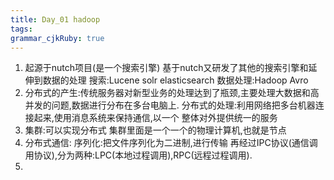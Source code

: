 ```yaml
---
title: Day_01 hadoop
tags: 
grammar_cjkRuby: true
---
```


 1. 起源于nutch项目(是一个搜索引擎)
    基于nutch又研发了其他的搜索引擎和延伸到数据的处理
    搜索:Lucene  solr  elasticsearch
    数据处理:Hadoop  Avro
 2. 分布式的产生:传统服务器对新型业务的处理达到了瓶颈,主要处理大数据和高并发的问题,数据进行分布在多台电脑上.
    分布式的处理:利用网络把多台机器连接起来,使用消息系统来保持通信,以一个
整体对外提供统一的服务
 3. 集群:可以实现分布式
    集群里面是一个一个的物理计算机,也就是节点
 4. 分布式通信:
    序列化:把文件序列化为二进制,进行传输
    再经过IPC协议(通信调用协议),分为两种:LPC(本地过程调用),RPC(远程过程调用).
 5. 

